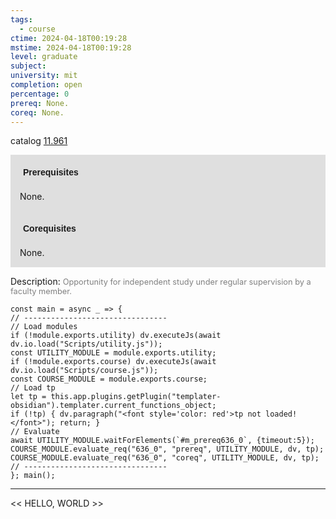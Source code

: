 ```yaml
---
tags:
  - course
ctime: 2024-04-18T00:19:28
mstime: 2024-04-18T00:19:28
level: graduate
subject: 
university: mit
completion: open
percentage: 0
prereq: None.
coreq: None.
---
```


catalog [11.961](http://student.mit.edu/catalog/m11c.html#11.961)

<span style="display: block; padding: 15px; background-color: rgb(100, 100, 100, 0.2);"><font id="m_prereq636_0" style="display: block; font-family: Arial, sans-serif; font-weight: bold; padding: 5px">Prerequisites</font><br><span id="prereq636_0">None.</span></span>
<span style="display: block; padding: 15px; background-color: rgb(100, 100, 100, 0.2);"><font id="m_coreq636_0" style="display: block; font-family: Arial, sans-serif; font-weight: bold; padding: 5px">Corequisites</font><br><span id="coreq636_0">None.</span></span>

<font style="">Description:</font>
<font style="color: grey; font-size: 0.8rem;">Opportunity for independent study under regular supervision by a faculty member.</font>

```dataviewjs
const main = async _ => {
// --------------------------------
// Load modules
if (!module.exports.utility) dv.executeJs(await dv.io.load("Scripts/utility.js"));
const UTILITY_MODULE = module.exports.utility;
if (!module.exports.course) dv.executeJs(await dv.io.load("Scripts/course.js"));
const COURSE_MODULE = module.exports.course;
// Load tp
let tp = this.app.plugins.getPlugin("templater-obsidian").templater.current_functions_object;
if (!tp) { dv.paragraph("<font style='color: red'>tp not loaded!</font>"); return; }
// Evaluate
await UTILITY_MODULE.waitForElements(`#m_prereq636_0`, {timeout:5});
COURSE_MODULE.evaluate_req("636_0", "prereq", UTILITY_MODULE, dv, tp);
COURSE_MODULE.evaluate_req("636_0", "coreq", UTILITY_MODULE, dv, tp);
// --------------------------------
}; main();
```

---

<< HELLO, WORLD >>
